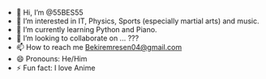 - 👋 Hi, I’m @55BES55
- 👀 I’m interested in IT, Physics, Sports (especially martial arts) and music.
- 🌱 I’m currently learning Python and Piano.
- 💞️ I’m looking to collaborate on ... ???
- 📫 How to reach me Bekiremresen04@gmail.com
- 😄 Pronouns: He/Him
- ⚡ Fun fact: I love Anime

<!---
55BES55/55BES55 is a ✨ special ✨ repository because its `README.md` (this file) appears on your GitHub profile.
You can click the Preview link to take a look at your changes.
--->
